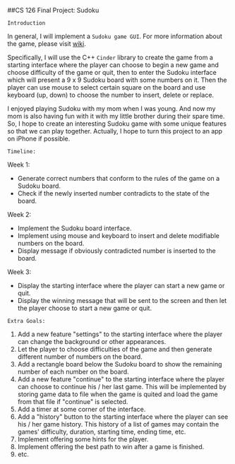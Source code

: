 ##CS 126 Final Project: Sudoku

`Introduction`

In general, I will implement a `Sudoku game GUI`. For more information about the game, please visit 
[wiki](https://en.wikipedia.org/wiki/Sudoku).

Specifically, I will use the C++ `Cinder` library to create the game from a starting
interface where the player can choose to begin a new game and choose difficulty of the game or quit, then to enter the 
Sudoku interface which will present a 9 x 9 Sudoku board with some numbers on it. Then the player
can use mouse to select certain square on the board and use keyboard (up, down) to choose the number to insert, delete
or replace.

I enjoyed playing Sudoku with my mom when I was young. And now my mom is also having fun with it with my little brother 
during their spare time. So, I hope to create an interesting Sudoku game with some unique features so that we can 
play together. Actually, I hope to turn this project to an app on iPhone if possible.

`Timeline:` 

Week 1:
- Generate correct numbers that conform to the rules of the game on a Sudoku board.
- Check if the newly inserted number contradicts to the state of the board.

Week 2:

- Implement the Sudoku board interface. 
- Implement using mouse and keyboard to insert and delete modifiable numbers on the board.
- Display message if obviously contradicted number is inserted to the board.

Week 3:

- Display the starting interface where the player can start a new game or quit.
- Display the winning message that will be sent to the screen and then let the player choose to start a new game or 
   quit.
   
`Extra Goals:`

1. Add a new feature "settings" to the starting interface where the player can change the background or 
   other appearances. 
2. Let the player to choose difficulties of the game and then generate different number of numbers on the board.
3. Add a rectangle board below the Sudoku board to show the remaining number of each number on the board.
4. Add a new feature "continue" to the starting interface where the player can choose to continue his / her last game.
   This will be implemented by storing game data to file when the game is quited and load the game from that file if 
   "continue" is selected.
5. Add a timer at some corner of the interface.
6. Add a "history" button to the starting interface where the player can see his / her game history. This history of 
   a list of games may contain the games' difficulty, duration, starting time, ending time, etc.
7. Implement offering some hints for the player.
8. Implement offering the best path to win after a game is finished. 
9. etc.